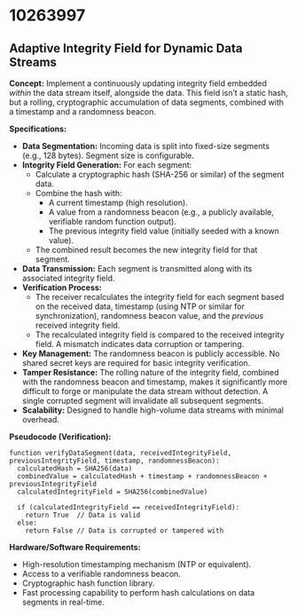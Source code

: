 # 10263997

## Adaptive Integrity Field for Dynamic Data Streams

**Concept:** Implement a continuously updating integrity field embedded *within* the data stream itself, alongside the data. This field isn’t a static hash, but a rolling, cryptographic accumulation of data segments, combined with a timestamp and a randomness beacon. 

**Specifications:**

*   **Data Segmentation:** Incoming data is split into fixed-size segments (e.g., 128 bytes). Segment size is configurable.
*   **Integrity Field Generation:** For each segment:
    *   Calculate a cryptographic hash (SHA-256 or similar) of the segment data.
    *   Combine the hash with:
        *   A current timestamp (high resolution).
        *   A value from a randomness beacon (e.g., a publicly available, verifiable random function output).
        *   The previous integrity field value (initially seeded with a known value).
    *   The combined result becomes the new integrity field for that segment.
*   **Data Transmission:** Each segment is transmitted along with its associated integrity field.
*   **Verification Process:**
    *   The receiver recalculates the integrity field for each segment based on the received data, timestamp (using NTP or similar for synchronization), randomness beacon value, and the *previous* received integrity field.
    *   The recalculated integrity field is compared to the received integrity field. A mismatch indicates data corruption or tampering.
*   **Key Management:** The randomness beacon is publicly accessible. No shared secret keys are required for basic integrity verification.
*   **Tamper Resistance:** The rolling nature of the integrity field, combined with the randomness beacon and timestamp, makes it significantly more difficult to forge or manipulate the data stream without detection.  A single corrupted segment will invalidate all subsequent segments.
*   **Scalability:** Designed to handle high-volume data streams with minimal overhead.

**Pseudocode (Verification):**

```
function verifyDataSegment(data, receivedIntegrityField, previousIntegrityField, timestamp, randomnessBeacon):
  calculatedHash = SHA256(data)
  combinedValue = calculatedHash + timestamp + randomnessBeacon + previousIntegrityField
  calculatedIntegrityField = SHA256(combinedValue) 

  if (calculatedIntegrityField == receivedIntegrityField):
    return True  // Data is valid
  else:
    return False // Data is corrupted or tampered with
```

**Hardware/Software Requirements:**

*   High-resolution timestamping mechanism (NTP or equivalent).
*   Access to a verifiable randomness beacon.
*   Cryptographic hash function library.
*   Fast processing capability to perform hash calculations on data segments in real-time.